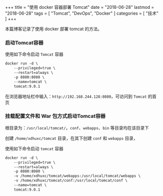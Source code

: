 +++
title = "使用 docker 容器部署 Tomcat"
date = "2018-06-28"
lastmod = "2018-06-28"
tags = [
    "Tomcat",
    "DevOps",
    "Docker"
]
categories = [
    "技术"
]
+++

本篇博客记录了使用 docker 部署 tomcat 的方法。

<!--more-->

### 启动Tomcat容器

使用如下命令启动 `Tomcat` 容器
```markdown
docker run -d \
    --privileged=true \
    --restart=always \
    -p 8080:8080 \
    --name=tomcat \
    tomcat:9.0.1
```
在浏览器地址栏中输入：`http://192.168.244.128:8080`，可访问到 `Tomcat` 的首页

### 挂载配置文件和 War 包方式启动Tomcat容器

根目录为：`/usr/local/tomcat/`，`conf`、`webapps`、`bin` 等目录均在该目录下

创建 `/home/xdhuxc/tomcat` 目录，在其下创建 `conf` 和 `webapps` 目录，

使用如下命令启动 `tomcat` 容器
```markdown
docker run -d \
    --privileged=true \
    --restart=always \
    -p 8080:8080 \
    -v /home/xdhuxc/tomcat/webapps:/usr/local/tomcat/webapps \
    -v /home/xdhuxc/tomcat/conf:/usr/local/tomcat/conf \
    --name=tomcat \
    tomcat:9.0.1
```
